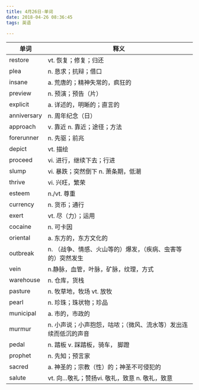 ```yaml
---
title: 4月26日-单词  
date: 2018-04-26 08:36:45  
tags: 英语

---
```


| 单词 | 释义 |
| ------ | ------ |
|	restore	|	vt.	恢复；修复；归还					|
|	plea	|	n.	恳求；抗辩；借口					|
|	insane	|	a.	荒唐的；精神失常的，疯狂的					|
|	preview	|	n.	预演；预告（片）					|
|	explicit	|	a.	详述的，明晰的；直言的					|
|	anniversary	|	n.	周年纪念（日）					|
|	approach	|	v.	靠近	n.	靠近；途径；方法			|
|	forerunner	|	n.	先驱；前兆					|
|	depict	|	vt.	描绘					|
|	proceed	|	vi.	进行，继续下去；行进					|
|	slump	|	vi.	暴跌；突然倒下	n.	萧条期，低潮			|
|	thrive	|	vi.	兴旺，繁荣					|
|	esteem	|	n./vt.	尊重					|
|	currency	|	n.	货币；通行					|
|	exert	|	vt.	尽（力）；运用					|
|	cocaine	|	n.	可卡因					|
|	oriental	|	a.	东方的，东方文化的					|
|	outbreak	|	n.	（战争、情感、火山等的）爆发，（疾病、虫害等的）突然发生					|
|	vein	|	n.静脉，血管，叶脉，矿脉，纹理，方式						|
|	warehouse	|	n.	仓库，货栈					|
|	pasture	|	n.	牧草地，牧场	vt.	放牧			|
|	pearl	|	n.	珍珠；珠状物；珍品					|
|	municipal	|	a.	市的，市政的					|
|	murmur	|	n.	小声说；小声抱怨，咕哝；（微风、流水等）发出连续而低沉的声音					|
|	pedal	|	n.	踏板	v.	踩踏板，骑车，	脚蹬		|
|	prophet	|	n.	先知；预言家					|
|	sacred	|	a.	神圣的；宗教（性）的；神圣不可侵犯的					|
|	salute	|	vt.	向…敬礼；赞扬vi.	敬礼，致意	n.	敬礼，致意		|
